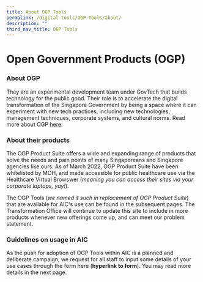 ```yaml
---
title: About OGP Tools
permalink: /digital-tools/OGP-Tools/about/
description: ""
third_nav_title: OGP Tools
---
```



# Open Government Products (OGP)
### About OGP
They are an experimental development team under GovTech that builds technology for the public good. Their role is to accelerate the digital transformation of the Singapore Government by being a space where it can experiment with new tech practices, including new technologies, management techniques, corporate systems, and cultural norms. Read more about OGP [here](https://www.open.gov.sg/).
### About their products
The OGP Product Suite offers a wide and expanding range of products that solve the needs and pain points of many Singaporeans and Singapore agencies like ours. As of March 2022, OGP Product Suite have been whitelisted by MOH, and made accessible for public healthcare use via the Healthcare Virtual Browswer (*meaning you can access their sites via your corporate laptops, yay!*).

The OGP Tools (*we named it such in replacement of OGP Product Suite*)  that are  available for AIC's use can be found in the subsequent pages. The Transformation Office will continue to update this site to include in more products whenever new offerings come up, and can meet our problem statement.
### Guidelines on usage in AIC
As the push for adoption of OGP Tools within AIC is a planned and deliberate campaign, we request for all staff to input some details of your use cases through the form here (**hyperlink to form**). You may read more details in the next page.